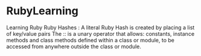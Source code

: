 # RubyLearning
Learning Ruby
Ruby Hashes : A literal Ruby Hash is created by placing a list of key/value pairs
The :: is a unary operator that allows: constants, instance methods and class methods defined within a class or module, to be accessed from anywhere outside the class or module.
